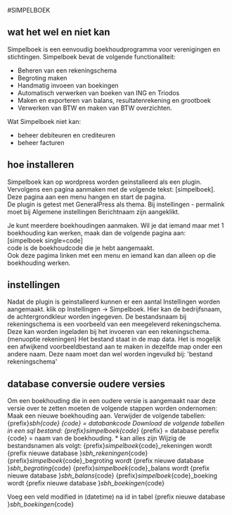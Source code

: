 #SIMPELBOEK
## wat het wel en niet kan
Simpelboek is een eenvoudig boekhoudprogramma voor verenigingen en stichtingen.
Simpelboek bevat de volgende functionaliteit:
* Beheren van een rekeningschema
* Begroting maken
* Handmatig invoeen van boekingen
* Automatisch verwerken van boeken van ING en Triodos
* Maken en exporteren van balans, resultatenrekening en grootboek
* Verwerken van BTW en maken van BTW overzichten.

Wat Simpelboek niet kan:
* beheer debiteuren en crediteuren
* beheer facturen

## hoe installeren
Simpelboek kan op wordpress worden geinstalleerd als een plugin.  
Vervolgens een pagina aanmaken met de volgende tekst: [simpelboek].  
Deze pagina aan een menu hangen en start de pagina.  
De plugin is getest met GeneralPress als thema. 
Bij instellingen - permalink moet bij Algemene instellingen Berichtnaam zijn aangeklikt.

Je kunt meerdere boekhoudingen aanmaken. Wil je dat iemand maar met 1 boekhouding kan werken, maak dan de volgende pagina aan:  
[simpelboek single=code]  
code is de boekhoudcode die je hebt aangemaakt.  
Ook deze pagima linken met een menu en iemand kan dan alleen op die boekhouding werken.  

## instellingen

Nadat de plugin is geinstalleerd kunnen er een aantal Instellingen worden aangemaakt.
klik op Instellingen -> Simpelboek.
Hier kan de bedrijfsnaam, de achtergrondkleur worden ingegeven.
De bestandsnaam bij rekeningschema is een voorbeeld van een meegeleverd rekeningschema.
Deze kan worden ingeladen bij het invoeren van een rekeningschema. (menuoptie rekeningen)
Het bestand staat in de map data.
Het is mogelijk een afwijkend voorbeeldbestand aan te maken in dezelfde map onder een andere naam.
Deze naam moet dan wel worden ingevulkd bij: 'bestand rekeningschema'

## database conversie oudere versies
Om een boekhouding die in een oudere versie is aangemaakt naar deze versie over te zetten moeten de volgende stappen worden ondernomen:
Maak een nieuwe boekhouding aan.
Verwijder de volgende tabellen: {prefix}_sbh_*_{code}  {code} = databankcode
Download de volgende tabellen in een sql bestand:
{prefix}_simpelboek_{code}_*        {prefix} = database perefix {code} = naam van de boekhouding.   * kan alles zijn
Wijzig de bestandsnamen als volgt:
{prefix}_simpelboek_{code}_rekeningen wordt {prefix nieuwe database }_sbh_rekeningen_{code}
{prefix}_simpelboek_{code}_begroting wordt {prefix nieuwe database }_sbh_begroting_{code}
{prefix}_simpelboek_{code}_balans wordt {prefix nieuwe database }_sbh_balans_{code}
{prefix}_simpelboek_{code}_boeking wordt {prefix nieuwe database }_sbh_boekingen_{code}

Voeg een veld modified in (datetime) na id in tabel {prefix nieuwe database }_sbh_boekingen_{code}
